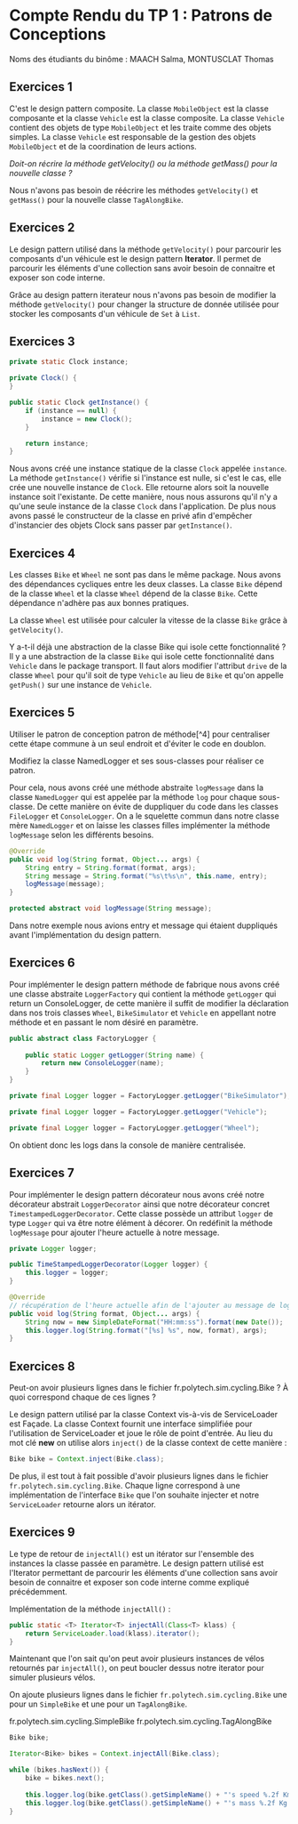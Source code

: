 # Compte Rendu du TP 1 : Patrons de Conceptions

Noms des étudiants du binôme : MAACH Salma, MONTUSCLAT Thomas

## Exercices 1
C'est le design pattern composite. La classe `MobileObject` est la classe composante et la classe `Vehicle` est la classe composite. 
La classe `Vehicle` contient des objets de type `MobileObject` et les traite comme des objets simples. La classe `Vehicle` est responsable de la gestion 
des objets `MobileObject` et de la coordination de leurs actions.

*Doit-on récrire la méthode getVelocity() ou la méthode getMass() pour la nouvelle classe ?*

Nous n'avons pas besoin de réécrire les méthodes `getVelocity()` et `getMass()` pour la nouvelle classe `TagAlongBike`.


## Exercices 2
Le design pattern utilisé dans la méthode `getVelocity()` pour parcourir les composants d'un véhicule est le design pattern **Iterator**.
Il permet de parcourir les éléments d'une collection sans avoir besoin de connaitre et exposer son code interne.

Grâce au design pattern iterateur nous n'avons pas besoin de modifier la méthode `getVelocity()` pour changer la structure de donnée utilisée pour stocker les composants d'un véhicule de `Set` à `List`.

## Exercices 3
```java
private static Clock instance;

private Clock() {
}

public static Clock getInstance() {
    if (instance == null) {
        instance = new Clock();
    }

    return instance;
}
```

Nous avons créé une instance statique de la classe `Clock` appelée `instance`. La méthode `getInstance()` vérifie si l'instance est nulle, si c'est le cas, elle crée une nouvelle instance de `Clock`. Elle retourne alors soit la nouvelle instance soit l'existante. De cette manière, nous nous assurons qu'il n'y a qu'une seule instance de la classe `Clock` dans l'application.
De plus nous avons passé le constructeur de la classe en privé afin d'empêcher d'instancier des objets Clock sans passer par `getInstance()`.

## Exercices 4
Les classes `Bike` et `Wheel` ne sont pas dans le même package. Nous avons des dépendances cycliques entre les deux classes. La classe `Bike` dépend de la classe `Wheel` et la classe `Wheel` dépend de la classe `Bike`.
Cette dépendance n'adhère pas aux bonnes pratiques.

La classe `Wheel` est utilisée pour calculer la vitesse de la classe `Bike` grâce à `getVelocity()`.

Y a-t-il déjà une abstraction de la classe Bike qui isole cette fonctionnalité ?
Il y a une abstraction de la classe `Bike` qui isole cette fonctionnalité dans `Vehicle` dans le package transport.
Il faut alors modifier l'attribut `drive` de la classe `Wheel` pour qu'il soit de type `Vehicle` au lieu de `Bike` et qu'on appelle `getPush()` sur une instance de `Vehicle`.

## Exercices 5
Utiliser le patron de conception patron de méthode[^4] pour centraliser cette étape commune à un seul endroit et d'éviter le code en doublon.

Modifiez la classe NamedLogger et ses sous-classes pour réaliser ce patron.

Pour cela, nous avons créé une méthode abstraite `logMessage` dans la classe `NamedLogger` qui est appelée par la méthode `log` pour chaque sous-classe.
De cette manière on évite de duppliquer du code dans les classes `FileLogger` et `ConsoleLogger`. On a le squelette commun dans notre classe mère `NamedLogger` et on laisse les classes filles implémenter la méthode `logMessage` selon les différents besoins.

```java
@Override
public void log(String format, Object... args) {
    String entry = String.format(format, args);
    String message = String.format("%s\t%s\n", this.name, entry);
    logMessage(message);
}

protected abstract void logMessage(String message);
```

Dans notre exemple nous avions entry et message qui étaient duppliqués avant l'implémentation du design pattern.

## Exercices 6
Pour implémenter le design pattern méthode de fabrique nous avons créé une classe abstraite `LoggerFactory` qui contient la méthode `getLogger` qui return un ConsoleLogger, de cette manière il suffit de modifier la déclaration dans nos trois classes `Wheel`, `BikeSimulator` et `Vehicle` en appellant notre méthode et en passant le nom désiré en paramètre.

```java
public abstract class FactoryLogger {
    
    public static Logger getLogger(String name) {
        return new ConsoleLogger(name);
    }
}
```

```java
private final Logger logger = FactoryLogger.getLogger("BikeSimulator");

private final Logger logger = FactoryLogger.getLogger("Vehicle");

private final Logger logger = FactoryLogger.getLogger("Wheel");
```

On obtient donc les logs dans la console de manière centralisée.

## Exercices 7
Pour implémenter le design pattern décorateur nous avons créé notre décorateur abstrait `LoggerDecorator` ainsi que notre décorateur concret `TimestampedLoggerDecorator`.
Cette classe possède un attribut `logger` de type `Logger` qui va être notre élément à décorer. On redéfinit la méthode `logMessage` pour ajouter l'heure actuelle à notre message.

```java
private Logger logger;

public TimeStampedLoggerDecorator(Logger logger) {
    this.logger = logger;
}

@Override
// récupération de l'heure actuelle afin de l'ajouter au message de log
public void log(String format, Object... args) {
    String now = new SimpleDateFormat("HH:mm:ss").format(new Date());
    this.logger.log(String.format("[%s] %s", now, format), args);
}
```

## Exercices 8

Peut-on avoir plusieurs lignes dans le fichier fr.polytech.sim.cycling.Bike ? À quoi correspond chaque de ces lignes ?

Le design pattern utilisé par la classe Context vis-à-vis de ServiceLoader est Façade. La classe Context fournit une interface simplifiée pour l'utilisation de ServiceLoader et joue le rôle de point d'entrée.
Au lieu du mot clé **new** on utilise alors `inject()` de la classe context de cette manière :

```java
Bike bike = Context.inject(Bike.class);
```

De plus, il est tout à fait possible d'avoir plusieurs lignes dans le fichier `fr.polytech.sim.cycling.Bike`. 
Chaque ligne correspond à une implémentation de l'interface `Bike` que l'on souhaite injecter et notre `ServiceLoader` retourne alors un itérator. 

## Exercices 9

Le type de retour de `injectAll()` est un itérator sur l'ensemble des instances la classe passée en paramètre.
Le design pattern utilisé est l'Iterator permettant de parcourir les éléments d'une collection sans avoir besoin de connaitre et exposer son code interne comme expliqué précédemment.

Implémentation de la méthode `injectAll()` :

```java
public static <T> Iterator<T> injectAll(Class<T> klass) {
    return ServiceLoader.load(klass).iterator();
}
```

Maintenant que l'on sait qu'on peut avoir plusieurs instances de vélos retournés par `injectAll()`, on peut boucler dessus notre iterator pour simuler plusieurs vélos.

On ajoute plusieurs lignes dans le fichier `fr.polytech.sim.cycling.Bike` une pour un `SimpleBike` et une pour un `TagAlongBike`.

fr.polytech.sim.cycling.SimpleBike
fr.polytech.sim.cycling.TagAlongBike


```java
Bike bike;

Iterator<Bike> bikes = Context.injectAll(Bike.class);

while (bikes.hasNext()) {
    bike = bikes.next();
    
    this.logger.log(bike.getClass().getSimpleName() + "'s speed %.2f Km/h.", bike.getVelocity());
    this.logger.log(bike.getClass().getSimpleName() + "'s mass %.2f Kg.", bike.getMass());
}
```


